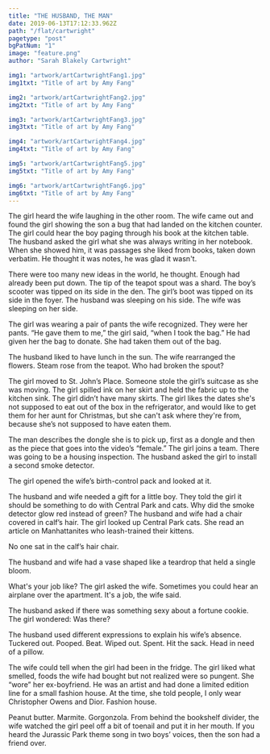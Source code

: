 ```yaml
---
title: "THE HUSBAND, THE MAN"
date: 2019-06-13T17:12:33.962Z
path: "/flat/cartwright"
pagetype: "post"
bgPatNum: "1"
image: "feature.png"
author: "Sarah Blakely Cartwright"

img1: "artwork/artCartwrightFang1.jpg"
img1txt: "Title of art by Amy Fang"

img2: "artwork/artCartwrightFang2.jpg"
img2txt: "Title of art by Amy Fang"

img3: "artwork/artCartwrightFang3.jpg"
img3txt: "Title of art by Amy Fang"

img4: "artwork/artCartwrightFang4.jpg"
img4txt: "Title of art by Amy Fang"

img5: "artwork/artCartwrightFang5.jpg"
img5txt: "Title of art by Amy Fang"

img6: "artwork/artCartwrightFang6.jpg"
img6txt: "Title of art by Amy Fang"
---
```


The girl heard the wife laughing in the other room. The wife came out and found the girl showing the son a bug that had landed on the kitchen counter. The girl could hear the boy paging through his book at the kitchen table. The husband asked the girl what she was always writing in her notebook. When she showed him, it was passages she liked from books, taken down verbatim. He thought it was notes, he was glad it wasn't.

There were too many new ideas in the world, he thought. Enough had already been put down. The tip of the teapot spout was a shard. The boy’s scooter was tipped on its side in the den. The girl’s boot was tipped on its side in the foyer. The husband was sleeping on his side. The wife was sleeping on her side.

The girl was wearing a pair of pants the wife recognized. They were her pants. “He gave them to me,” the girl said, “when I took the bag.” He had given her the bag to donate. She had taken them out of the bag.

The husband liked to have lunch in the sun. The wife rearranged the flowers. Steam rose from the teapot. Who had broken the spout?

The girl moved to St. John’s Place. Someone stole the girl’s suitcase as she was moving. The girl spilled ink on her skirt and held the fabric up to the kitchen sink. The girl didn’t have many skirts. The girl likes the dates she's not supposed to eat out of the box in the refrigerator, and would like to get them for her aunt for Christmas, but she can't ask where they're from, because she’s not supposed to have eaten them.

The man describes the dongle she is to pick up, first as a dongle and then as the piece that goes into the video’s “female.” The girl joins a team. There was going to be a housing inspection. The husband asked the girl to install a second smoke detector. 

The girl opened the wife’s birth-control pack and looked at it.

The husband and wife needed a gift for a little boy. They told the girl it should be something to do with Central Park and cats. Why did the smoke detector glow red instead of green? The husband and wife had a chair covered in calf’s hair. The girl looked up Central Park cats. She read an article on Manhattanites who leash-trained their kittens.

No one sat in the calf’s hair chair.

The husband and wife had a vase shaped like a teardrop that held a single bloom.

What's your job like? The girl asked the wife.
Sometimes you could hear an airplane over the apartment.
It's a job, the wife said. 

The husband asked if there was something sexy about a fortune cookie.
The girl wondered: Was there?

The husband used different expressions to explain his wife’s absence.
Tuckered out.
Pooped.
Beat.
Wiped out.
Spent.
Hit the sack.
Head in need of a pillow. 

The wife could tell when the girl had been in the fridge. The girl liked what smelled, foods the wife had bought but not realized were so pungent. She “wore” her ex-boyfriend. He was an artist and had done a limited edition line for a small fashion house. At the time, she told people, I only wear Christopher Owens and Dior. Fashion house. 

Peanut butter. Marmite. Gorgonzola. From behind the bookshelf divider, the wife watched the girl peel off a bit of toenail and put it in her mouth. If you heard the Jurassic Park theme song in two boys’ voices, then the son had a friend over. 
